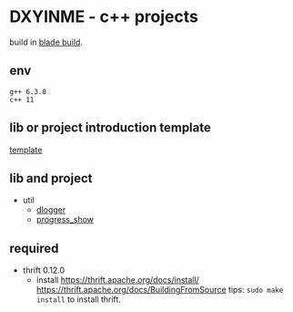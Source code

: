 <h1>DXYINME - c++ projects</h1>


build in [blade build](https://github.com/chen3feng/blade-build).

## env

    g++ 6.3.0
    c++ 11

## lib or project introduction template

[template](template.md)


## lib and project

- util
    - [dlogger](/util/dlogger/README.md)
    - [progress_show](/util/progress_show/README.md)

## required

- thrift 0.12.0
    - install
        https://thrift.apache.org/docs/install/ 
        https://thrift.apache.org/docs/BuildingFromSource
        tips: `sudo make install` to install thrift. 

